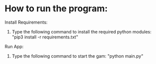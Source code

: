 # How to run the program:

Install Requirements:
1. Type the following command to install the required python modules: "pip3 install -r requirements.txt"

Run App:
1. Type the following command to start the gam: "python main.py"
